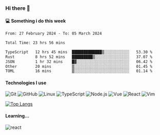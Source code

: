 ### Hi there 👋

#### 💻 Something i do this week

<!--START_SECTION:waka-->

```txt
From: 27 February 2024 - To: 05 March 2024

Total Time: 23 hrs 56 mins

TypeScript   12 hrs 45 mins  █████████████▒░░░░░░░░░░░   53.30 %
Rust         8 hrs 52 mins   █████████▒░░░░░░░░░░░░░░░   37.07 %
JSON         1 hr 32 mins    █▓░░░░░░░░░░░░░░░░░░░░░░░   06.42 %
Other        20 mins         ▒░░░░░░░░░░░░░░░░░░░░░░░░   01.45 %
TOML         16 mins         ▒░░░░░░░░░░░░░░░░░░░░░░░░   01.14 %
```

<!--END_SECTION:waka-->


#### Technologies I use
![Git](https://img.shields.io/badge/-Git-222222?style=flat&logo=git&logoColor=F05032)
![GitHub](https://img.shields.io/badge/-GitHub-181717?style=flat&logo=github)
![Linux](https://img.shields.io/badge/-Linux-222222?style=flat&logo=linux&logoColor=FCC624)
![TypeScript](https://img.shields.io/badge/-TypeScript-000000?style=flat&logo=typescript)
![Node.js](https://img.shields.io/badge/-Node.js-222222?style=flat&logo=node.js&logoColor=339933)
![Vue](https://img.shields.io/badge/-Vue-222222?style=flat&logo=Vue.js&logoColor=4FC08D)
![React](https://img.shields.io/badge/-React-222222?style=flat&logo=React&logoColor=blue)
![Vim](https://img.shields.io/badge/-Vim-222222?style=flat&logo=Vim&logoColor=green)

[![Top Langs](https://github-readme-stats.vercel.app/api/top-langs/?username=GodlessLiu&layout=compact)](https://github.com/anuraghazra/github-readme-stats)
#### Learning...
![react](https://img.shields.io/badge/react-18-blue.svg)
